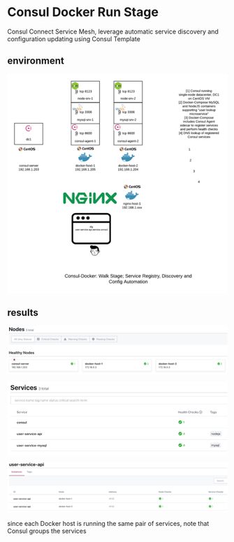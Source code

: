 # Consul Docker Run Stage

Consul Connect Service Mesh, leverage automatic service discovery and configuration updating using Consul Template

## environment

![diagram](/docker/images/consul-docker-lab-walk-stage.png)

## results

![diagram](/docker/images/nodes.png)

![diagram](/docker/images/services.png)

![diagram](/docker/images/user-service.png)

since each Docker host is running the same pair of services, note that Consul groups the services